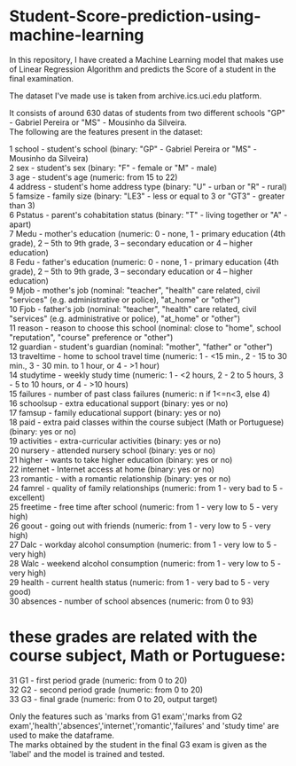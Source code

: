 # Student-Score-prediction-using-machine-learning
In this repository, I have created a Machine Learning model that makes use of Linear Regression Algorithm and predicts the Score of a student in the final examination.<br>

The dataset I've made use is taken from archive.ics.uci.edu platform.<br>

It consists of around 630 datas of students from two different schools "GP" - Gabriel Pereira or "MS" - Mousinho da Silveira.<br>
The following are the features present in the dataset:<br>

1 school - student's school (binary: "GP" - Gabriel Pereira or "MS" - Mousinho da Silveira)<br>
2 sex - student's sex (binary: "F" - female or "M" - male)<br>
3 age - student's age (numeric: from 15 to 22)<br>
4 address - student's home address type (binary: "U" - urban or "R" - rural)<br>
5 famsize - family size (binary: "LE3" - less or equal to 3 or "GT3" - greater than 3)<br>
6 Pstatus - parent's cohabitation status (binary: "T" - living together or "A" - apart)<br>
7 Medu - mother's education (numeric: 0 - none,  1 - primary education (4th grade), 2 – 5th to 9th grade, 3 – secondary education or 4 – higher education)<br>
8 Fedu - father's education (numeric: 0 - none,  1 - primary education (4th grade), 2 – 5th to 9th grade, 3 – secondary education or 4 – higher education)<br>
9 Mjob - mother's job (nominal: "teacher", "health" care related, civil "services" (e.g. administrative or police), "at_home" or "other")<br>
10 Fjob - father's job (nominal: "teacher", "health" care related, civil "services" (e.g. administrative or police), "at_home" or "other")<br>
11 reason - reason to choose this school (nominal: close to "home", school "reputation", "course" preference or "other")<br>
12 guardian - student's guardian (nominal: "mother", "father" or "other")<br>
13 traveltime - home to school travel time (numeric: 1 - <15 min., 2 - 15 to 30 min., 3 - 30 min. to 1 hour, or 4 - >1 hour)<br>
14 studytime - weekly study time (numeric: 1 - <2 hours, 2 - 2 to 5 hours, 3 - 5 to 10 hours, or 4 - >10 hours)<br>
15 failures - number of past class failures (numeric: n if 1<=n<3, else 4)<br>
16 schoolsup - extra educational support (binary: yes or no)<br>
17 famsup - family educational support (binary: yes or no)<br>
18 paid - extra paid classes within the course subject (Math or Portuguese) (binary: yes or no)<br>
19 activities - extra-curricular activities (binary: yes or no)<br>
20 nursery - attended nursery school (binary: yes or no)<br>
21 higher - wants to take higher education (binary: yes or no)<br>
22 internet - Internet access at home (binary: yes or no)<br>
23 romantic - with a romantic relationship (binary: yes or no)<br>
24 famrel - quality of family relationships (numeric: from 1 - very bad to 5 - excellent)<br>
25 freetime - free time after school (numeric: from 1 - very low to 5 - very high)<br>
26 goout - going out with friends (numeric: from 1 - very low to 5 - very high)<br>
27 Dalc - workday alcohol consumption (numeric: from 1 - very low to 5 - very high)<br>
28 Walc - weekend alcohol consumption (numeric: from 1 - very low to 5 - very high)<br>
29 health - current health status (numeric: from 1 - very bad to 5 - very good)<br>
30 absences - number of school absences (numeric: from 0 to 93)<br>

# these grades are related with the course subject, Math or Portuguese:
31 G1 - first period grade (numeric: from 0 to 20)<br>
32 G2 - second period grade (numeric: from 0 to 20)<br>
33 G3 - final grade (numeric: from 0 to 20, output target)<br>

Only the features such as 'marks from G1 exam','marks from G2 exam','health','absences','internet','romantic','failures' and 'study time' are used to make the dataframe.<br>
The marks obtained by the student in the final G3 exam is given as the 'label' and the model is trained and tested.<br>
